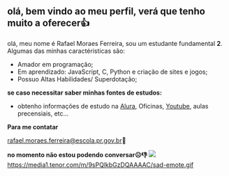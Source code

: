 ## olá, bem vindo ao meu perfil, verá que tenho muito a oferecer👍

olá, meu nome é Rafael Moraes Ferreira, sou um estudante fundamental **2**. Algumas das minhas caractéristicas são:

- Amador em programação;
- Em aprendizado: JavaScript, C, Python e criação de sites e jogos;
- Possuo Altas Habilidades/ Superdotação;
 
**se caso necessitar saber minhas fontes de estudos:**
  
- obtenho informações de estudo na [Alura](https://www.alura.com.br), Oficinas, [Youtube](https:www.youtube.com.br), aulas precensiais, etc...

**Para me contatar**

rafael.moraes.ferreira@escola.pr.gov.br📧

**no momento não estou podendo conversar☹️👎**
![](https://media1.tenor.com/m/9sPQlkbGzDQAAAAC/sad-emote.gif)
https://media1.tenor.com/m/9sPQlkbGzDQAAAAC/sad-emote.gif
